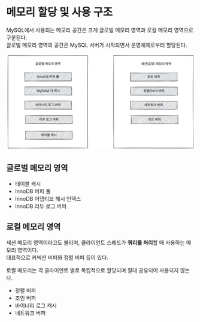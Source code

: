 # 메모리 할당 및 사용 구조

MySQL에서 사용되는 메모리 공간은 크게 글로벌 메모리 영역과 로컬 메모리 영역으로 구분된다.\
글로벌 메모리 영역의 공간은 MySQL 서버가 시작되면서 운영체제로부터 할당된다.

<img src="../../../.gitbook/assets/file.excalidraw (1) (1) (1).svg" alt="메모리 영역" class="gitbook-drawing">

## 글로벌 메모리 영역

* 테이블 캐시
* InnoDB 버퍼 풀
* InnoDB 어댑티브 해시 인덱스
* InnoDB 리두 로그 버퍼

## 로컬 메모리 영역

세션 메모리 영역이라고도 불리며, 클라이언트 스레드가 **쿼리를 처리**할 때 사용하는 메모리 영역이다.\
대표적으로 커넥션 버퍼와 정렬 버퍼 등이 있다.

로컬 메모리는 각 클라이언트 별로 독립적으로 할당되며 절대 공유되어 사용되지 않는다.

* 정렬 버퍼
* 조인 버퍼
* 바이너리 로그 캐시
* 네트워크 버퍼
